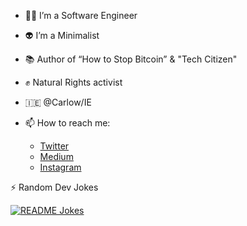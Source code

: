 
<!--
**jucasoliveira/jucasoliveira** is a ✨ _special_ ✨ repository because its `README.md` (this file) appears on your GitHub profile.

Here are some ideas to get you started:

-->

- 👨‍💻 I’m a Software Engineer 
- 👽 I’m a Minimalist
- 📚 Author of “How to Stop Bitcoin” & "Tech Citizen"
- ✊ Natural Rights activist 
- 🇮🇪 @Carlow/IE 


- 📫 How to reach me:
  - [Twitter](https://twitter.com/lgrodev)
  - [Medium](https://medium.com/@jucasoliveira)
  - [Instagram](https://www.instagram.com/lgro.dev/)

  
:zap: Random Dev Jokes
   
   <a href="https://readme-jokes.vercel.app"><img align="center" src="https://readme-jokes.vercel.app/api?bgColor=%236C8BC9&qColor=%23ffffff&aColor=%23455A64&borderColor=%23455A64" alt="README Jokes"></a>
